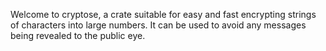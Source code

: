 Welcome to cryptose, a crate suitable for easy and fast encrypting strings of characters into large numbers. It can be used to avoid any messages being revealed to the public eye.

